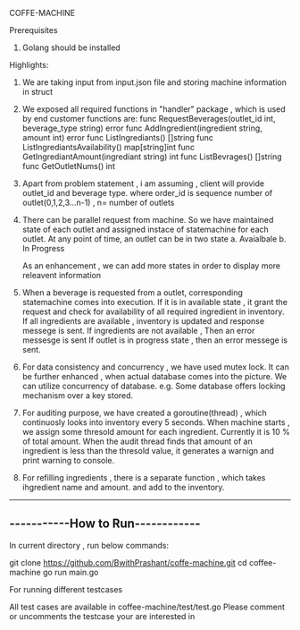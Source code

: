 COFFE-MACHINE 

Prerequisites 
1. Golang should be installed

Highlights:
1. We are taking input from input.json file and storing machine information in struct
2. We exposed all required functions in "handler" package , which is used by end customer
    functions are:
    func RequestBeverages(outlet_id int, beverage_type string) error
    func AddIngredient(ingredient string, amount int) error
    func ListIngrediants() []string
    func ListIngrediantsAvailability() map[string]int
    func GetIngrediantAmount(ingrediant string) int
    func ListBevrages() []string
    func GetOutletNums() int

3. Apart from problem statement , i am assuming , client will provide outlet_id and beverage type.
    where order_id is sequence number of outlet(0,1,2,3...n-1) , n= number of outlets

4. There can be parallel request from machine. 
    So we have maintained state of each outlet and assigned instace of statemachine for each outlet.
    At any point of time, an outlet can be in two state 
    a. Avaialbale
    b. In Progress

    As an enhancement , we can add more states in order to display more releavent information

5. When a beverage is requested from a outlet, corresponding statemachine comes into execution.
    If it is in available state , it grant the request and check for availability of all required ingredient in inventory.
        If all ingredients are available , inventory is updated and response messege is sent.
        If ingredients are not available , Then an error messesge is sent
    If outlet is in progress state , then an error messege is sent.

6. For data consistency and concurrency , we have used mutex lock.
    It can be further enhanced , when actual database comes into the picture.
    We can utilize concurrency of database. e.g. Some database offers locking mechanism over a key stored.

7. For auditing purpose, we have created a goroutine(thread) , which continuosly looks into inventory every 5 seconds.
    When machine starts , we assign some thresold amount for each ingredient. Currently it is 10 % of total amount.
    When the audit thread finds that amount of an ingredient is less than the thresold value, it generates a warnign and print
    warning to console.

8. For refilling ingredients , there is a separate function , which takes ihgredient name and amount. and add to the inventory.

---------------------------------
-----------How to Run------------
---------------------------------

In current directory , run below commands:

git clone https://github.com/BwithPrashant/coffe-machine.git
cd coffee-machine
go run main.go 

For running different testcases

All test cases are available in coffee-machine/test/test.go
Please comment or uncomments the testcase your are interested in



